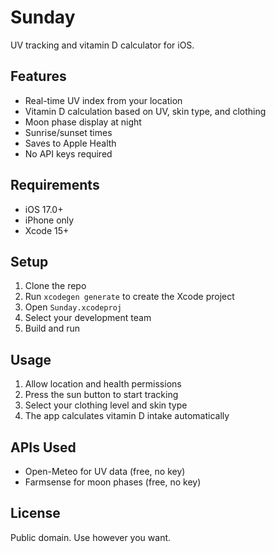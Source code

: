 # Sunday

UV tracking and vitamin D calculator for iOS.

## Features

- Real-time UV index from your location
- Vitamin D calculation based on UV, skin type, and clothing
- Moon phase display at night
- Sunrise/sunset times
- Saves to Apple Health
- No API keys required

## Requirements

- iOS 17.0+
- iPhone only
- Xcode 15+

## Setup

1. Clone the repo
2. Run `xcodegen generate` to create the Xcode project
3. Open `Sunday.xcodeproj`
4. Select your development team
5. Build and run

## Usage

1. Allow location and health permissions
2. Press the sun button to start tracking
3. Select your clothing level and skin type
4. The app calculates vitamin D intake automatically

## APIs Used

- Open-Meteo for UV data (free, no key)
- Farmsense for moon phases (free, no key)

## License

Public domain. Use however you want.